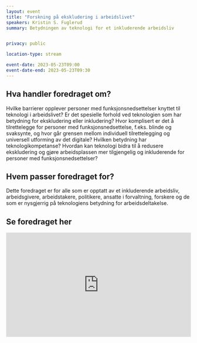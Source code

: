 ```yaml
---
layout: event
title: "Forskning på ekskludering i arbeidslivet"
speakers: Kristin S. Fuglerud
summary: Betydningen av teknologi for et inkluderende arbeidsliv


privacy: public

location-type: stream

event-date: 2023-05-23T09:00
event-date-end: 2023-05-23T09:30
---
```

## Hva handler foredraget om?
Hvilke barrierer opplever personer med funksjonsnedsettelser knyttet til teknologi i arbeidslivet? Er det spesielle forhold ved teknologien som har betydning for ekskludering eller inkludering? Hvor komplisert er det å tilrettelegge for personer med funksjonsnedsettelse, f.eks. blinde og svaksynte, og hvor går grensen mellom individuell tilrettelegging og universell utforming av det digitale? Hvilken betydning har teknologikompetanse? Hvordan kan teknologi bidra til å redusere ekskludering og gjøre arbeidsplassen mer tilgjengelig og inkluderende for personer med funksjonsnedsettelser? 

## Hvem passer foredraget for? 
Dette foredraget er for alle som er opptatt av et inkluderende arbeidsliv, arbeidsgivere, arbeidstakere, politikere, ansatte i forvaltning, forskere og de som er nysgjerrig på teknologiens betydning for arbeidsdeltakelse. 

## Se foredraget her

<div style="padding:56.25% 0 0 0;position:relative;"><iframe src="https://player.vimeo.com/video/831465732?h=70ba3a4bdb&amp;badge=0&amp;autopause=0&amp;player_id=0&amp;app_id=58479" frameborder="0" allow="autoplay; fullscreen; picture-in-picture" allowfullscreen style="position:absolute;top:0;left:0;width:100%;height:100%;" title="Forskning p&amp;aring; ekskludering i arbeidslivet med Kristin Fuglerud"></iframe></div><script src="https://player.vimeo.com/api/player.js"></script>